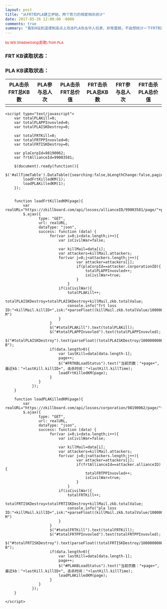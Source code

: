 ```yaml
---
layout: post
title: "从FRT和PLA建立伊始，两个势力的相爱相杀统计"
date: 2017-05-26 12:00:00 -0800
comments: true
summary: "看到H站到道德制高点上攻击PLA攻击华人玩家，非常震撼，不由想统计一下FRT和PLA到底谁内战更强，想不想看看～"
---
```

<head>
		<script src="http://cdn.bootcss.com/jquery/3.1.1/jquery.min.js"></script>
		<link rel="stylesheet" href="https://cdn.datatables.net/1.10.13/css/jquery.dataTables.min.css">
		<script src="https://cdn.datatables.net/1.10.13/js/jquery.dataTables.min.js"></script>
	</head>
		<div id="main">
		<span style="font-size:11px;color:red;">by Will ShadowSong(影歌) from PLA</span>
		<h3>FRT KB读取状态：<span id="FRTKBLoadStatus"></span></h3>
		<h3>PLA KB读取状态：<span id="PLAKBLoadStatus"></span></h3>
		<table id="allTimeTable" class="display" cellspacing="0" width="100%">
			<thead>
				<tr>
					<th>PLA击杀FRT总KB数</th>
					<th>PLA参与总人次</th>
					<th>PLA击杀FRT总价值</th>
					<th>FRT击杀PLA总KB数</th>
					<th>FRT参与总人次</th>
					<th>FRT击杀PLA总价值</th>
				</tr>
			</thead>
			<tbody>
				<tr>
					<td id="totalPLAKill"></td>
					<td id="totalPLAPPInvovled"></td>
					<td id="totalPLAISKDestroy"></td>
					<td id="totalFRTKill"></td>
					<td id="totalFRTPPInvovled"></td>
					<td id="totalFRTISKDestroy"></td>
				</tr>
			</tbody>
		</table>
		

	<script type="text/javascript">
		var totalPLAKill=0;
		var totalPLAPPInvovled=0;
		var totalPLAISKDestroy=0;
		
		var totalFRTKill=0;
		var totalFRTPPInvovled=0;
		var totalFRTISKDestroy=0;
		
		var plaCorpId=98190062;
		var frtAllianceId=99003581;
	
		$(document).ready(function(){
			$('#allTimeTable').DataTable({searching:false,bLengthChange:false,paging:false,bInfo:false,bSort:false});
			loadFrtKilledKM(1);
			loadPLAKilledKM(1);
		});
		
		
		function loadFrtKilledKM(page){
			var realURL="https://zkillboard.com/api/losses/allianceID/99003581/page/"+page+"/";
			$.ajax({  
				   type: "GET",  
				   url: realURL,  
				   dataType: "json",  
				   success: function (data) {
						for(var i=0;i<data.length;i++){
							var isCivilWar=false;
						
							var killMail=data[i];
							var attackers=killMail.attackers;
							for(var j=0;j<attackers.length;j++){
									var attacker=attackers[j];
									if(plaCorpId==attacker.corporationID){
										totalPLAPPInvovled++;
										isCivilWar=true;
									}
								}				
							if(isCivilWar){
								totalPLAKill++;
								totalPLAISKDestroy=totalPLAISKDestroy+killMail.zkb.totalValue;
								console.info("frt loss ID:"+killMail.killID+",isk:"+parseFloat((killMail.zkb.totalValue/1000000)).toFixed(2)+" M")
							}
						}
						$("#totalPLAKill").text(totalPLAKill);
						$("#totalPLAPPInvovled").text(totalPLAPPInvovled);
						$("#totalPLAISKDestroy").text(parseFloat((totalPLAISKDestroy/1000000000)).toFixed(2)+" B");
						if(data.length>0){
							var lastKill=data[data.length-1];
							page++;
							$("#FRTKBLoadStatus").text("当前页数："+page+",最近kb："+lastKill.killID+", 击杀时间："+lastKill.killTime);
							loadFrtKilledKM(page);
						}
				   }
				});
		}
		
		function loadPLAKilledKM(page){
			var realURL="https://zkillboard.com/api/losses/corporation/98190062/page/"+page+"/";
			$.ajax({  
				   type: "GET",  
				   url: realURL,  
				   dataType: "json",  
				   success: function (data) {
						for(var i=0;i<data.length;i++){
							var isCivilWar=false;
						
							var killMail=data[i];
							var attackers=killMail.attackers;
							for(var j=0;j<attackers.length;j++){
									var attacker=attackers[j];
									if(frtAllianceId==attacker.allianceID){
										totalFRTPPInvovled++;
										isCivilWar=true;
									}
								}				
							if(isCivilWar){
								totalFRTKill++;
								totalFRTISKDestroy=totalFRTISKDestroy+killMail.zkb.totalValue;
								console.info("pla loss ID:"+killMail.killID+",isk:"+parseFloat((killMail.zkb.totalValue/1000000)).toFixed(2)+" M")
							}
						}
						$("#totalFRTKill").text(totalFRTKill);
						$("#totalFRTPPInvovled").text(totalFRTPPInvovled);
						$("#totalFRTISKDestroy").text(parseFloat((totalFRTISKDestroy/1000000000)).toFixed(2)+" B");
						if(data.length>0){
							var lastKill=data[data.length-1];
							page++;
							$("#PLAKBLoadStatus").text("当前页数："+page+",最近kb："+lastKill.killID+", 击杀时间："+lastKill.killTime);
							loadPLAKilledKM(page);
						}
				   }
				});
		}
		
	</script>

